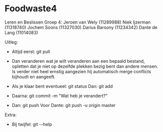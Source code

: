 # Foodwaste4
Leren en Beslissen
Groep 4:
Jeroen van Wely (11289988)
Niek Ijzerman (11318740)
Jochem Soons (11327030)
Darius Barsony (11234342)
Dante de Lang (11014083)

Uitleg:
- Altijd eerst: git pull

- Dan veranderen wat je wilt veranderen aan een bepaald bestand, opletten dat je niet op dezelfde plekken bezig bent dan andere mensen.
Is verder niet heel ernstig aangezien hij automatisch merge conflicts bijhoudt en aangeeft.

- Als je klaar bent eventueel: git status
Dan: git add <filename>

- Daarna: git commit -m "Wat heb je verandert?"

- Dan: git push
Voor Dante: git push -u origin master


Extra:
- Bij twijfel: git --help
